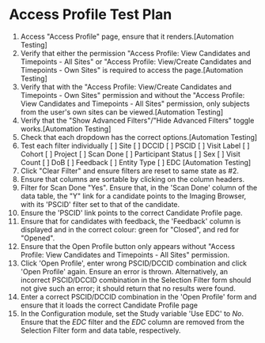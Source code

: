 # Access Profile Test Plan

1. Access "Access Profile" page, ensure that it renders.[Automation Testing]
2. Verify that either the permission "Access Profile: View Candidates and Timepoints - All Sites" or "Access Profile: View/Create Candidates and Timepoints - Own Sites" is required to access the page.[Automation Testing]
3. Verify that with the "Access Profile: View/Create Candidates and Timepoints - Own Sites" permission and without the "Access Profile: View Candidates and Timepoints - All Sites" permission, only subjects from the user's own sites can be viewed.[Automation Testing]
4. Verify that the "Show Advanced Filters"/"Hide Advanced Filters" toggle works.[Automation Testing]
5. Check that each dropdown has the correct options.[Automation Testing]
6. Test each filter individually
   [ ] Site
   [ ] DCCID
   [ ] PSCID
   [ ] Visit Label
   [ ] Cohort
   [ ] Project
   [ ] Scan Done
   [ ] Participant Status
   [ ] Sex
   [ ] Visit Count
   [ ] DoB
   [ ] Feedback
   [ ] Entity Type
   [ ] EDC
   [Automation Testing]
7. Click "Clear Filter" and ensure filters are reset to same state as #2.
8. Ensure that columns are sortable by clicking on the column headers.
9. Filter for Scan Done "Yes". Ensure that, in the 'Scan Done' column of the data table, the "Y" link for a candidate points to the Imaging Browser, with its 'PSCID' filter set to that of the candidate.
10. Ensure the 'PSCID' link points to the correct Candidate Profile page.
11. Ensure that for candidates with feedback, the 'Feedback' column is displayed and in the correct colour: green for "Closed", and red for "Opened".
12. Ensure that the Open Profile button only appears without "Access Profile: View Candidates and Timepoints - All Sites" permission.
13. Click 'Open Profile', enter wrong PSCID/DCCID combination and click 'Open Profile' again. Ensure an error is thrown.
Alternatively, an incorrect PSCID/DCCID combination in the Selection Filter form should not give such an error; it should return that no results were found.
14. Enter a correct PSCID/DCCID combination in the 'Open Profile' form and ensure that it loads the correct Candidate Profile page
15. In the Configuration module, set the Study variable 'Use EDC' to _No_. Ensure that the _EDC_ filter and the _EDC_ column are removed from the Selection Filter form and data table, respectively.
